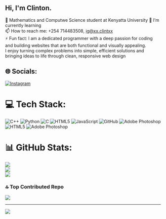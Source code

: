 ## Hi, I'm Clinton.

🔭 Mathematics and Computwe Science student at Kenyatta University<be/>
 🌱 I’m currently learning <br/>
 📫 How to reach me: +254 714483508, ig@xx.clintxx<br/>
 ⚡ Fun fact: I am a dedicated programmer with a deep passion for coding<br/>
 and building websites that are both functional and visually appealing.<br/> 
 I enjoy turning complex problems into   simple, efficient solutions and <br/>
 bringing ideas to life through clean, responsive web design<br/>
 

## 🌐 Socials:
[![Instagram](https://img.shields.io/badge/Instagram-%23E4405F.svg?logo=Instagram&logoColor=white)](https://instagram.com/xx.clintxx) 

# 💻 Tech Stack:
![C++](https://img.shields.io/badge/c++-%2300599C.svg?style=for-the-badge&logo=c%2B%2B&logoColor=white) ![Python](https://img.shields.io/badge/python-3670A0?style=for-the-badge&logo=python&logoColor=ffdd54) ![C](https://img.shields.io/badge/c-%2300599C.svg?style=for-the-badge&logo=c&logoColor=white) ![HTML5](https://img.shields.io/badge/html5-%23E34F26.svg?style=for-the-badge&logo=html5&logoColor=white) ![JavaScript](https://img.shields.io/badge/javascript-%23323330.svg?style=for-the-badge&logo=javascript&logoColor=%23F7DF1E) ![GitHub](https://img.shields.io/badge/github-%23121011.svg?style=for-the-badge&logo=github&logoColor=white) ![Adobe Photoshop](https://img.shields.io/badge/adobe%20photoshop-%2331A8FF.svg?style=for-the-badge&logo=adobe%20photoshop&logoColor=white) ![HTML5](https://img.shields.io/badge/html5-%23E34F26.svg?style=for-the-badge&logo=html5&logoColor=white) ![Adobe Photoshop](https://img.shields.io/badge/adobe%20photoshop-%2331A8FF.svg?style=for-the-badge&logo=adobe%20photoshop&logoColor=white)
# 📊 GitHub Stats:
![](https://github-readme-stats.vercel.app/api?username=clintowino&theme=merko&hide_border=false&include_all_commits=false&count_private=false)<br/>
![](https://nirzak-streak-stats.vercel.app/?user=clintowino&theme=merko&hide_border=false)<br/>
![](https://github-readme-stats.vercel.app/api/top-langs/?username=clintowino&theme=merko&hide_border=false&include_all_commits=false&count_private=false&layout=compact)

### 🔝 Top Contributed Repo
![](https://github-contributor-stats.vercel.app/api?username=clintowino&limit=5&theme=dark&combine_all_yearly_contributions=true)

---
[![](https://visitcount.itsvg.in/api?id=clintowino&icon=0&color=0)](https://visitcount.itsvg.in)

<!-- Proudly created with GPRM ( https://gprm.itsvg.in ) -->
